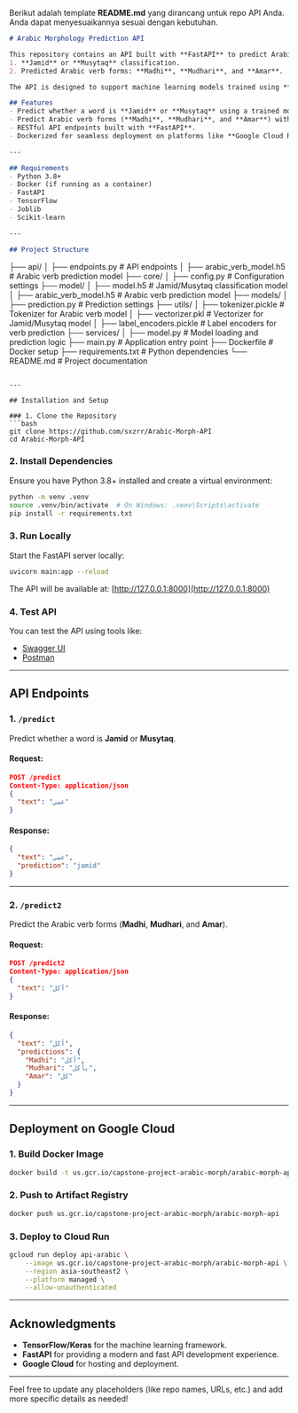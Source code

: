 Berikut adalah template **README.md** yang dirancang untuk repo API Anda. Anda dapat menyesuaikannya sesuai dengan kebutuhan.

```markdown
# Arabic Morphology Prediction API

This repository contains an API built with **FastAPI** to predict Arabic word morphology, including:
1. **Jamid** or **Musytaq** classification.
2. Predicted Arabic verb forms: **Madhi**, **Mudhari**, and **Amar**.

The API is designed to support machine learning models trained using **TensorFlow/Keras** and integrates preprocessing tools like tokenizers and label encoders.

## Features
- Predict whether a word is **Jamid** or **Musytaq** using a trained model (`model.h5`).
- Predict Arabic verb forms (**Madhi**, **Mudhari**, and **Amar**) with another trained model (`arabic_verb_model.h5`).
- RESTful API endpoints built with **FastAPI**.
- Dockerized for seamless deployment on platforms like **Google Cloud Run**.

---

## Requirements
- Python 3.8+
- Docker (if running as a container)
- FastAPI
- TensorFlow
- Joblib
- Scikit-learn

---

## Project Structure
```
├── api/
│   ├── endpoints.py           # API endpoints
│   ├── arabic_verb_model.h5   # Arabic verb prediction model
├── core/
│   ├── config.py              # Configuration settings
├── model/
│   ├── model.h5               # Jamid/Musytaq classification model
│   ├── arabic_verb_model.h5   # Arabic verb prediction model
├── models/
│   ├── prediction.py          # Prediction settings
├── utils/
│   ├── tokenizer.pickle       # Tokenizer for Arabic verb model
│   ├── vectorizer.pkl         # Vectorizer for Jamid/Musytaq model
│   ├── label_encoders.pickle  # Label encoders for verb prediction
├── services/
│   ├── model.py               # Model loading and prediction logic
├── main.py                    # Application entry point
├── Dockerfile                 # Docker setup
├── requirements.txt           # Python dependencies
└── README.md                  # Project documentation
```

---

## Installation and Setup

### 1. Clone the Repository
```bash
git clone https://github.com/sxzrr/Arabic-Morph-API
cd Arabic-Morph-API
```

### 2. Install Dependencies
Ensure you have Python 3.8+ installed and create a virtual environment:
```bash
python -m venv .venv
source .venv/bin/activate  # On Windows: .venv\Scripts\activate
pip install -r requirements.txt
```

### 3. Run Locally
Start the FastAPI server locally:
```bash
uvicorn main:app --reload
```
The API will be available at: [http://127.0.0.1:8000](http://127.0.0.1:8000)

### 4. Test API
You can test the API using tools like:
- [Swagger UI](http://127.0.0.1:8000/docs)
- [Postman](https://www.postman.com/)

---

## API Endpoints

### 1. `/predict`
Predict whether a word is **Jamid** or **Musytaq**.

#### Request:
```json
POST /predict
Content-Type: application/json
{
  "text": "غمي"
}
```

#### Response:
```json
{
  "text": "غمي",
  "prediction": "jamid"
}
```

---

### 2. `/predict2`
Predict the Arabic verb forms (**Madhi**, **Mudhari**, and **Amar**).

#### Request:
```json
POST /predict2
Content-Type: application/json
{
  "text": "أكل"
}
```

#### Response:
```json
{
  "text": "أكل",
  "predictions": {
    "Madhi": "أكل",
    "Mudhari": "يأكل",
    "Amar": "كل"
  }
}
```

---

## Deployment on Google Cloud

### 1. Build Docker Image
```bash
docker build -t us.gcr.io/capstone-project-arabic-morph/arabic-morph-api .
```

### 2. Push to Artifact Registry
```bash
docker push us.gcr.io/capstone-project-arabic-morph/arabic-morph-api
```

### 3. Deploy to Cloud Run
```bash
gcloud run deploy api-arabic \
    --image us.gcr.io/capstone-project-arabic-morph/arabic-morph-api \
    --region asia-southeast2 \
    --platform managed \
    --allow-unauthenticated
```

---

## Acknowledgments
- **TensorFlow/Keras** for the machine learning framework.
- **FastAPI** for providing a modern and fast API development experience.
- **Google Cloud** for hosting and deployment.

---

Feel free to update any placeholders (like repo names, URLs, etc.) and add more specific details as needed!
